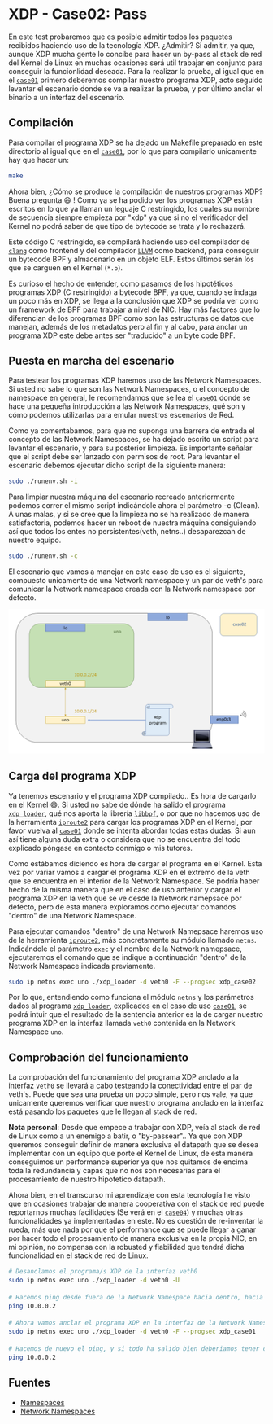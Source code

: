 # XDP - Case02: Pass

En este test probaremos que es posible admitir todos los paquetes recibidos haciendo uso de la tecnología XDP. ¿Admitir? Si admitir, ya que, aunque XDP mucha gente lo concibe para hacer un by-pass al stack de red del Kernel de Linux en muchas ocasiones será util trabajar en conjunto para conseguir la funcionlidad deseada. Para la realizar la prueba, al igual que en el [``case01``](https://github.com/davidcawork/TFG/tree/master/src/use_cases/xdp/case01) primero deberemos compilar nuestro programa XDP, acto seguido levantar el escenario donde se va a realizar la prueba, y por último anclar el binario a un interfaz del escenario.

## Compilación

Para compilar el programa XDP se ha dejado un Makefile preparado en este directorio al igual que en el [``case01``](https://github.com/davidcawork/TFG/tree/master/src/use_cases/xdp/case01), por lo que para compilarlo unicamente hay que  hacer un:

```bash
make
```

Ahora bien, ¿Cómo se produce la compilación de nuestros programas XDP? Buena pregunta :smile: ! Como ya se ha podido ver los programas  XDP están escritos en lo que ya llaman un leguaje C restringido, los cuales su nombre de secuencia siempre empieza por "xdp" ya que si no el verificador del Kernel no podrá saber de que tipo de bytecode se trata y lo rechazará.

Este código C restringido, se compilará haciendo uso del compilador de [``clang``](https://clang.llvm.org/) como frontend y del compilador [``LLVM``](http://llvm.org/) como backend, para conseguir un bytecode BPF y almacenarlo en un objeto ELF. Estos últimos serán los que se carguen en el Kernel (``*.o``).


Es curioso el hecho de entender, como pasamos de los hipotéticos programas XDP (C restringido) a bytecode BPF, ya que, cuando se indaga un poco más en XDP, se llega a la conclusión que XDP se podría ver como un framework de BPF para trabajar a nivel de NIC. Hay más factores que lo diferencian de los programas BPF como son las estructuras de datos que manejan, además de los metadatos pero al fin y al cabo, para anclar un programa XDP este debe antes ser "traducido" a un byte code BPF.


## Puesta en marcha del escenario

Para testear los programas XDP haremos uso de las Network Namespaces. Si usted no sabe lo que son las Network Namespaces, o el concepto de namespace en general, le recomendamos que se lea el [``case01``](https://github.com/davidcawork/TFG/tree/master/src/use_cases/xdp/case01) donde se hace una pequeña introducción a las Network Namespaces, qué son y cómo podemos utilizarlas para emular nuestros escenarios de Red. 

Como ya comentabamos, para que no suponga una barrera de entrada el concepto de las Network Namespaces, se ha dejado escrito un script para levantar el escenario, y para su posterior limpieza. Es importante señalar que el script debe ser lanzado con permisos de root. Para levantar el escenario debemos ejecutar dicho script de la siguiente manera:

```bash
sudo ./runenv.sh -i
```

Para limpiar nuestra máquina del escenario recreado anteriormente podemos correr el mismo script indicándole ahora el parámetro -c (Clean). A unas malas, y si se cree que la limpieza no se ha realizado de manera satisfactoria, podemos hacer un reboot de nuestra máquina consiguiendo así que todos los entes no persistentes(veth, netns..) desaparezcan de nuestro equipo.

```bash
sudo ./runenv.sh -c
```

El escenario que vamos a manejar en este caso de uso es el siguiente, compuesto unicamente de una Network namespace y un par de veth's para comunicar la Network namespace creada con la Network namespace por defecto.

![scenario](../../../../img/use_cases/xdp/case02/scenario.png)

## Carga del programa  XDP

Ya tenemos escenario y el programa XDP compilado.. Es hora de cargarlo en el Kernel :smile:. Si usted no sabe de dónde ha salido el programa [``xdp_loader``](https://github.com/davidcawork/TFG/blob/master/src/use_cases/xdp/util/xdp_loader.c), qué nos aporta la librería [``libbpf``](https://github.com/torvalds/linux/tree/master/tools/lib/bpf), o por que no hacemos uso de la herramienta [``iproute2``](https://wiki.linuxfoundation.org/networking/iproute2) para cargar los programas XDP en el Kernel, por favor vuelva al [``case01``](https://github.com/davidcawork/TFG/tree/master/src/use_cases/xdp/case01) donde se intenta abordar todas estas dudas. Si aun así tiene alguna duda extra o considera que no se encuentra del todo explicado póngase en contacto conmigo o mis tutores.

Como estábamos diciendo es hora de cargar el programa en el Kernel. Esta vez por variar vamos a cargar el programa XDP en el extremo de la veth que se encuentra en el interior de la Network Namespace. Se podría haber hecho de la misma manera que en el caso de uso anterior y cargar el programa XDP en la veth que se ve desde la Network namepsace por defecto, pero de esta manera exploramos como ejecutar comandos "dentro" de una Network Namespace.

Para ejecutar comandos "dentro" de una Network Namepsace haremos uso de la herramienta [``iproute2``](https://wiki.linuxfoundation.org/networking/iproute2), más concretamente su módulo llamado ``netns``. Indicándole el parámetro ``exec`` y el nombre de la Network namepsace, ejecutaremos el comando que se indique a continuación "dentro" de la Network Namespace indicada previamente.


```bash
sudo ip netns exec uno ./xdp_loader -d veth0 -F --progsec xdp_case02
```

Por lo que, entendiendo como funciona el módulo ``netns`` y los parámetros dados al programa [``xdp_loader``](https://github.com/davidcawork/TFG/blob/master/src/use_cases/xdp/util/xdp_loader.c), explicados en el caso de uso [``case01``](https://github.com/davidcawork/TFG/tree/master/src/use_cases/xdp/case01), se podrá intuir que el resultado de la sentencia anterior es la de cargar nuestro programa XDP en la interfaz llamada ``veth0`` contenida en la Network Namespace ``uno``.

## Comprobación del funcionamiento

La comprobación del funcionamiento del programa XDP anclado a la interfaz ``veth0`` se llevará a cabo testeando la conectividad entre el par de veth's. Puede que sea una prueba un poco simple, pero nos vale, ya que unicamente queremos verificar que nuestro programa anclado en la interfaz está pasando los paquetes que le llegan al stack de red. 

**Nota personal**: Desde que empece a trabajar con XDP, veía al stack de red de Linux como a un enemigo a batir, o "by-passear".. Ya que con XDP queremos conseguir definir de manera exclusiva el datapath que se desea implementar con un equipo que porte el Kernel de Linux, de esta manera conseguimos un performance superior ya que nos quitamos de encima toda la redundancia y capas que no nos son necesarias para el procesamiento de nuestro hipotetico datapath. 

Ahora bien, en el transcurso  mi aprendizaje con esta tecnología he visto que en ocasiones trabajar de manera cooperativa con el stack de red puede reportarnos muchas facilidades (Se verá en el [``case04``](https://github.com/davidcawork/TFG/tree/master/src/use_cases/xdp/case04)) y muchas otras funcionalidades ya implementadas en este. No es cuestión de re-inventar la rueda, más que nada por que el performance que se puede llegar a ganar por hacer todo el procesamiento de manera exclusiva en la propia NIC, en mi opinión, no compensa con la robusted y fiabilidad que tendrá dicha funcionalidad en el stack de red de Linux. 


```bash
# Desanclamos el programa/s XDP de la interfaz veth0
sudo ip netns exec uno ./xdp_loader -d veth0 -U

# Hacemos ping desde fuera de la Network Namespace hacia dentro, hacia veth0. Deberiamos tener conectividad.
ping 10.0.0.2

# Ahora vamos anclar el programa XDP en la interfaz de la Network Namespace y comprobar la conectividad de nuevo
sudo ip netns exec uno ./xdp_loader -d veth0 -F --progsec xdp_case01

# Hacemos de nuevo el ping, y si todo ha salido bien deberiamos tener conectividad :)
ping 10.0.0.2
```

## Fuentes

* [Namespaces](http://man7.org/linux/man-pages/man7/namespaces.7.html)
* [Network Namespaces](http://man7.org/linux/man-pages/man7/network_namespaces.7.html)
